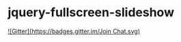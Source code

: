 # jquery-fullscreen-slideshow
[![Gitter](https://badges.gitter.im/Join Chat.svg)](https://gitter.im/chico/jquery-fullscreen-slideshow?utm_source=badge&utm_medium=badge&utm_campaign=pr-badge&utm_content=badge)